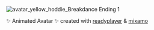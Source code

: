 
![avatar_yellow_hoddie_Breakdance Ending 1](https://user-images.githubusercontent.com/205137/212086259-7b865be8-04ed-4628-9cd5-c59237613ae9.gif)


✨ Animated Avatar ✨ created with [readyplayer](https://readyplayer.me) & [mixamo](https://www.mixamo.com)

<!--
**heyjinkim/heyjinkim** is a ✨ _special_ ✨ repository because its `README.md` (this file) appears on your GitHub profile.

Here are some ideas to get you started:

- 🔭 I’m currently working on ...
- 🌱 I’m currently learning ...
- 👯 I’m looking to collaborate on ...
- 🤔 I’m looking for help with ...
- 💬 Ask me about ...
- 📫 How to reach me: ...
- 😄 Pronouns: ...
- ⚡ Fun fact: ...
-->
